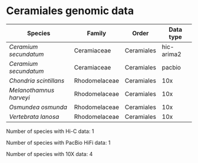# Ceramiales genomic data

| Species | Family | Order | Data type |
| -- | --- | --- | --- |
| *Ceramium secundatum* | Ceramiaceae | Ceramiales | hic-arima2 |
| *Ceramium secundatum* | Ceramiaceae | Ceramiales | pacbio |
| *Chondria scintillans* | Rhodomelaceae | Ceramiales | 10x |
| *Melanothamnus harveyi* | Rhodomelaceae | Ceramiales | 10x |
| *Osmundea osmunda* | Rhodomelaceae | Ceramiales | 10x |
| *Vertebrata lanosa* | Rhodomelaceae | Ceramiales | 10x |

Number of species with Hi-C data: 1

Number of species with PacBio HiFi data: 1

Number of species with 10X data: 4
